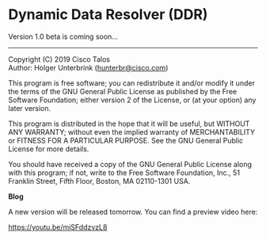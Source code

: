 # Dynamic Data Resolver (DDR) 

Version 1.0 beta is coming soon... 

---

Copyright (C) 2019 Cisco Talos  
Author: Holger Unterbrink (hunterbr@cisco.com)

This program is free software; you can redistribute it and/or modify
it under the terms of the GNU General Public License as published by
the Free Software Foundation; either version 2 of the License, or
(at your option) any later version.

This program is distributed in the hope that it will be useful,
but WITHOUT ANY WARRANTY; without even the implied warranty of
MERCHANTABILITY or FITNESS FOR A PARTICULAR PURPOSE.  See the
GNU General Public License for more details.

You should have received a copy of the GNU General Public License along
with this program; if not, write to the Free Software Foundation, Inc.,
51 Franklin Street, Fifth Floor, Boston, MA 02110-1301 USA.

**Blog**

A new version will be released tomorrow. You can find a preview video here:

https://youtu.be/miSFddzvzL8




